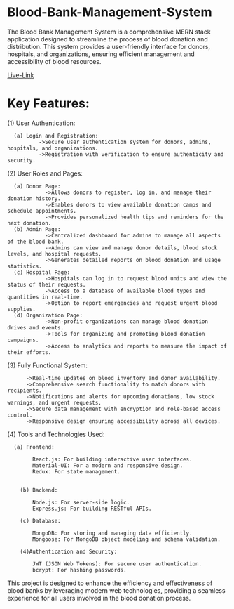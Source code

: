 # Blood-Bank-Management-System
The Blood Bank Management System is a comprehensive MERN stack application designed to streamline the process of blood donation and distribution. This system provides a user-friendly interface for donors, hospitals, and organizations, ensuring efficient management and accessibility of blood resources.

[Live-Link]( https://blood-bank-management-system-ten.vercel.app) 

# Key Features:
(1) User Authentication:

      (a) Login and Registration:
              ->Secure user authentication system for donors, admins, hospitals, and organizations.
              ->Registration with verification to ensure authenticity and security.

              
(2) User Roles and Pages:

      (a) Donor Page:
                ->Allows donors to register, log in, and manage their donation history.
                ->Enables donors to view available donation camps and schedule appointments.
                ->Provides personalized health tips and reminders for the next donation.
      (b) Admin Page:
                ->Centralized dashboard for admins to manage all aspects of the blood bank.
                ->Admins can view and manage donor details, blood stock levels, and hospital requests.
                ->Generates detailed reports on blood donation and usage statistics.
      (c) Hospital Page:
                ->Hospitals can log in to request blood units and view the status of their requests.
                ->Access to a database of available blood types and quantities in real-time.
                ->Option to report emergencies and request urgent blood supplies.
      (d) Organization Page:
                ->Non-profit organizations can manage blood donation drives and events.
                ->Tools for organizing and promoting blood donation campaigns.
                ->Access to analytics and reports to measure the impact of their efforts.

                
(3) Fully Functional System:

          ->Real-time updates on blood inventory and donor availability.
          ->Comprehensive search functionality to match donors with recipients.
          ->Notifications and alerts for upcoming donations, low stock warnings, and urgent requests.
          ->Secure data management with encryption and role-based access control.
          ->Responsive design ensuring accessibility across all devices.


          
(4) Tools and Technologies Used:

      (a) Frontend:
            
            React.js: For building interactive user interfaces.
            Material-UI: For a modern and responsive design.
            Redux: For state management.
        
            
        (b) Backend:
            
            Node.js: For server-side logic.
            Express.js: For building RESTful APIs.
            
        (c) Database:
            
            MongoDB: For storing and managing data efficiently.
            Mongoose: For MongoDB object modeling and schema validation.
            
        (4)Authentication and Security:
            
            JWT (JSON Web Tokens): For secure user authentication.
            bcrypt: For hashing passwords.


    
This project is designed to enhance the efficiency and effectiveness of blood banks by leveraging modern web technologies, providing a seamless experience for all users involved in the blood donation process.
